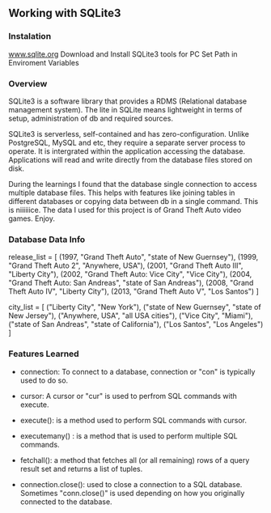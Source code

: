 ## Working with SQLite3

### Instalation
www.sqlite.org
Download and Install SQLite3 tools for PC
Set Path in Enviroment Variables

### Overview

SQLite3 is a software library that provides a RDMS (Relational database management system). The lite in SQLite means lightweight in terms of setup, administration of db and required sources.

SQLite3 is serverless, self-contained and has zero-configuration. Unlike PostgreSQL, MySQL and etc, they require a separate server process to operate. It is intergrated within the application accessing the database. Applications will read and write directly from the database files stored on disk.

During the learnings I found that the database single connection to access multiple database files. This helps with features like joining tables in different databases or copying data between db in a single command. This is niiiiiice. The data I used for this project is of Grand Theft Auto video games. Enjoy.

### Database Data Info

release_list = [
    (1997, "Grand Theft Auto", "state of New Guernsey"),
    (1999, "Grand Theft Auto 2", "Anywhere, USA"),
    (2001, "Grand Theft Auto III", "Liberty City"),
    (2002, "Grand Theft Auto: Vice City", "Vice City"),
    (2004, "Grand Theft Auto: San Andreas", "state of San Andreas"),
    (2008, "Grand Theft Auto IV", "Liberty City"),
    (2013, "Grand Theft Auto V", "Los Santos")
]    

city_list = [
    ("Liberty City", "New York"),
    ("state of New Guernsey", "state of New Jersey"),
    ("Anywhere, USA", "all USA cities"),
    ("Vice City", "Miami"),
    ("state of San Andreas", "state of California"),
    ("Los Santos", "Los Angeles")
]


### Features Learned

- connection: To connect to a database, connection or "con" is typically used to do so. 

- cursor: A cursor or "cur" is used to perfrom SQL commands with execute.

- execute(): is a method used to perform SQL commands with cursor.

- executemany() : is a method that is used to perform multiple SQL commands.

- fetchall(): a method that fetches all (or all remaining) rows of a query result set and returns a list of tuples.

- connection.close(): used to close a connection to a SQL database. Sometimes "conn.close()" is used depending on how you originally connected to the database.
